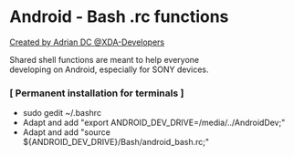 # Android - Bash .rc functions
[Created by Adrian DC @XDA-Developers](http://forum.xda-developers.com/member.php?u=2233641)

Shared shell functions are meant to help everyone<br />
developing on Android, especially for SONY devices.<br />


### [ Permanent installation for terminals ]
- sudo gedit ~/.bashrc
- Adapt and add "export ANDROID_DEV_DRIVE=/media/../AndroidDev;"
- Adapt and add "source ${ANDROID_DEV_DRIVE}/Bash/android_bash.rc;"
